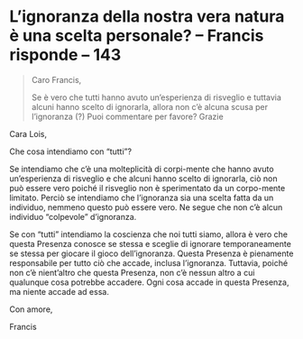 # L’ignoranza della nostra vera natura è una scelta personale? – Francis risponde – 143

>Caro Francis,
>
>Se è vero che tutti hanno avuto un’esperienza di risveglio e tuttavia alcuni hanno scelto di ignorarla, allora non c’è alcuna scusa per l’ignoranza (?) Puoi commentare per favore? Grazie

Cara Lois,

Che cosa intendiamo con “tutti”?

Se intendiamo che c’è una molteplicità di corpi-mente che hanno avuto un’esperienza di risveglio e che alcuni hanno scelto di ignorarla, ciò non può essere vero poiché il risveglio non è sperimentato da un corpo-mente limitato. Perciò se intendiamo che l’ignoranza sia una scelta fatta da un individuo, nemmeno questo può essere vero. Ne segue che non c’è alcun individuo “colpevole” d’ignoranza.

Se con “tutti” intendiamo la coscienza che noi tutti siamo, allora è vero che questa Presenza conosce se stessa e sceglie di ignorare temporaneamente se stessa per giocare il gioco dell’ignoranza. Questa Presenza è pienamente responsabile per tutto ciò che accade, inclusa l’ignoranza. Tuttavia, poiché non c’è nient’altro che questa Presenza, non c’è nessun altro a cui qualunque cosa potrebbe accadere. Ogni cosa accade in questa Presenza, ma niente accade ad essa.

Con amore,

Francis